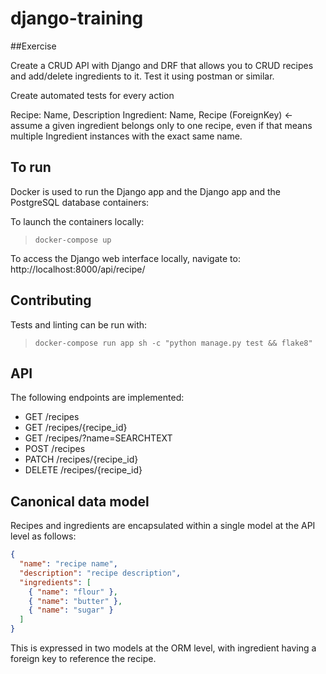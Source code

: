 # django-training
##Exercise

Create a CRUD API with Django and DRF that allows you to CRUD recipes and add/delete ingredients to it.  Test it using postman or similar.

Create automated tests for every action

Recipe: Name, Description
Ingredient: Name, Recipe (ForeignKey) ← assume a given ingredient belongs only to one recipe, even if that means multiple Ingredient instances with the exact same name.

## To run

Docker is used to run the Django app and the Django app and the PostgreSQL database containers:

To launch the containers locally:
> `docker-compose up`
 
To access the Django web interface locally, navigate to:
http://localhost:8000/api/recipe/

## Contributing

Tests and linting can be run with:
> `docker-compose run app sh -c "python manage.py test && flake8"`

## API

The following endpoints are implemented:
- GET /recipes
- GET /recipes/{recipe_id}
- GET /recipes/?name=SEARCHTEXT
- POST /recipes
- PATCH /recipes/{recipe_id}
- DELETE /recipes/{recipe_id}

## Canonical data model
Recipes and ingredients are encapsulated within a single model at the API level as follows:
```json
{
  "name": "recipe name",
  "description": "recipe description",
  "ingredients": [
    { "name": "flour" },
    { "name": "butter" },
    { "name": "sugar" }
  ]
}
```
This is expressed in two models at the ORM level, with ingredient having a foreign key to reference the recipe.
